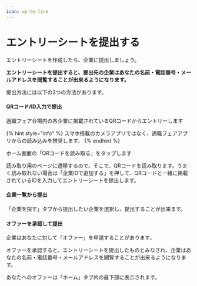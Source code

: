 ```yaml
---
icon: up-to-line
---
```


# エントリーシートを提出する

エントリーシートを作成したら、企業に提出しましょう。

**エントリーシートを提出すると、提出先の企業はあなたの名前・電話番号・メールアドレスを閲覧することが出来るようになります。**

提出方法には以下の3つの方法があります。

#### QRコード/ID入力で提出

適職フェア会場内の各企業に掲載されているQRコードからエントリーします

{% hint style="info" %}
スマホ搭載のカメラアプリではなく、適職フェアアプリからの読み込みを推奨します。
{% endhint %}

ホーム画面の「QRコードを読み取る」をタップします

読み取り用のページに遷移するので、そこで、QRコードを読み取ります。うまく読み取れない場合は「企業IDで追加する」を押して、QRコードと一緒に掲載されているIDを入力してエントリーシートを提出します。

#### 企業一覧から提出

「企業を探す」タブから提出したい企業を選択し、提出することが出来ます。




#### オファーを承認して提出

企業はあなたに対して「オファー」を申請することがあります。

オファーを承認すると、エントリーシートを提出したものとみなされ、企業はあなたの名前・電話番号・メールアドレスを閲覧することが出来るようになります。

あなたへのオファーは「ホーム」タブ内の最下部に表示されます。
